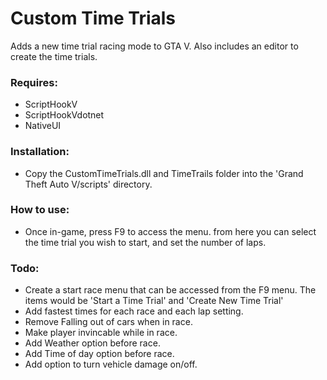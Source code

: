 # Custom Time Trials
Adds a new time trial racing mode to GTA V. Also includes an editor to create the time trials.

### Requires:

* ScriptHookV
* ScriptHookVdotnet
* NativeUI


### Installation:

* Copy the CustomTimeTrials.dll and TimeTrails folder into the 'Grand Theft Auto V/scripts' directory.


### How to use:

* Once in-game, press F9 to access the menu. from here you can select the time trial you wish to start, and set the number of laps.


### Todo:

* Create a start race menu that can be accessed from the F9 menu. The items would be 'Start a Time Trial' and 'Create New Time Trial'
* Add fastest times for each race and each lap setting.
* Remove Falling out of cars when in race.
* Make player invincable while in race.
* Add Weather option before race.
* Add Time of day option before race.
* Add option to turn vehicle damage on/off.